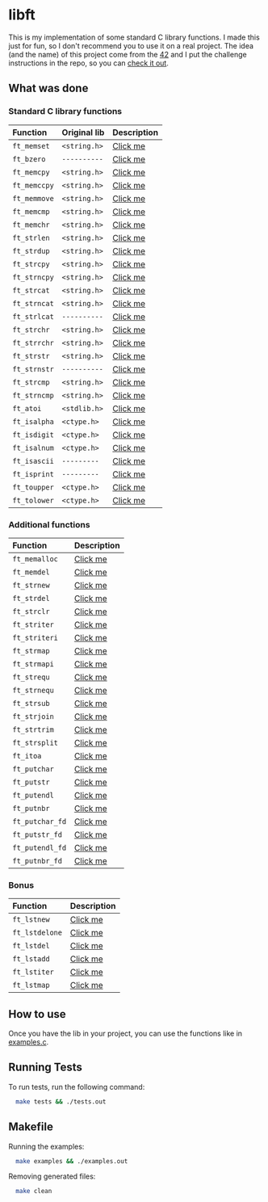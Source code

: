 
# libft

This is my implementation of some standard C library functions. I made this just
for fun, so I don't recommend you to use it on a real project. The idea (and the name)
of this project come from the [42](https://www.42.us.org/) and I put the challenge
instructions in the repo, so you can
[check it out](https://github.com/gustavothecoder/libft/blob/main/libft.en.pdf).

## What was done

### Standard C library functions

| Function     | Original lib | Description                                                             |
| :----------- | :----------- | :---------------------------------------------------------------------- |
| `ft_memset`  | `<string.h>` | [Click me](https://en.cppreference.com/w/c/string/byte/memset)          |
| `ft_bzero`   | `----------` | [Click me](https://man7.org/linux/man-pages/man3/bzero.3.html)          |
| `ft_memcpy`  | `<string.h>` | [Click me](https://en.cppreference.com/w/c/string/byte/memcpy)          |
| `ft_memccpy` | `<string.h>` | [Click me](https://en.cppreference.com/w/c/string/byte/memccpy)         |
| `ft_memmove` | `<string.h>` | [Click me](https://en.cppreference.com/w/c/string/byte/memmove)         |
| `ft_memcmp`  | `<string.h>` | [Click me](https://en.cppreference.com/w/c/string/byte/memcmp)          |
| `ft_memchr`  | `<string.h>` | [Click me](https://en.cppreference.com/w/c/string/byte/memchr)          |
| `ft_strlen`  | `<string.h>` | [Click me](https://en.cppreference.com/w/c/string/byte/strlen)          |
| `ft_strdup`  | `<string.h>` | [Click me](https://en.cppreference.com/w/c/string/byte/strdup)          |
| `ft_strcpy`  | `<string.h>` | [Click me](https://en.cppreference.com/w/c/string/byte/strcpy)          |
| `ft_strncpy` | `<string.h>` | [Click me](https://en.cppreference.com/w/c/string/byte/strncpy)         |
| `ft_strcat`  | `<string.h>` | [Click me](https://en.cppreference.com/w/c/string/byte/strcat)          |
| `ft_strncat` | `<string.h>` | [Click me](https://en.cppreference.com/w/c/string/byte/strncat)         |
| `ft_strlcat` | `----------` | [Click me](https://linux.die.net/man/3/strlcat)                         |
| `ft_strchr`  | `<string.h>` | [Click me](https://en.cppreference.com/w/c/string/byte/strchr)          |
| `ft_strrchr` | `<string.h>` | [Click me](https://en.cppreference.com/w/c/string/byte/strrchr)         |
| `ft_strstr`  | `<string.h>` | [Click me](https://en.cppreference.com/w/c/string/byte/strstr)          |
| `ft_strnstr` | `----------` | [Click me](https://www.freebsd.org/cgi/man.cgi?query=strnstr&sektion=3) |
| `ft_strcmp`  | `<string.h>` | [Click me](https://en.cppreference.com/w/c/string/byte/strcmp)          |
| `ft_strncmp` | `<string.h>` | [Click me](https://en.cppreference.com/w/c/string/byte/strncmp)         |
| `ft_atoi`    | `<stdlib.h>` | [Click me](https://en.cppreference.com/w/c/string/byte/atoi)            |
| `ft_isalpha` | `<ctype.h>`  | [Click me](https://en.cppreference.com/w/c/string/byte/isalpha)         |
| `ft_isdigit` | `<ctype.h>`  | [Click me](https://en.cppreference.com/w/c/string/byte/isdigit)         |
| `ft_isalnum` | `<ctype.h>`  | [Click me](https://en.cppreference.com/w/c/string/byte/isalnum)         |
| `ft_isascii` | `---------`  | [Click me](https://linux.die.net/man/3/isascii)                         |
| `ft_isprint` | `---------`  | [Click me](https://en.cppreference.com/w/c/string/byte/isprint)         |
| `ft_toupper` | `<ctype.h>`  | [Click me](https://en.cppreference.com/w/c/string/byte/toupper)         |
| `ft_tolower` | `<ctype.h>`  | [Click me](https://en.cppreference.com/w/c/string/byte/tolower)         |

### Additional functions

| Function      | Description                                                                 |
| :------------ | :-------------------------------------------------------------------------- |
| `ft_memalloc`  | [Click me](https://github.com/gustavothecoder/libft/blob/main/libft.en.pdf) |
| `ft_memdel`    | [Click me](https://github.com/gustavothecoder/libft/blob/main/libft.en.pdf) |
| `ft_strnew`    | [Click me](https://github.com/gustavothecoder/libft/blob/main/libft.en.pdf) |
| `ft_strdel`    | [Click me](https://github.com/gustavothecoder/libft/blob/main/libft.en.pdf) |
| `ft_strclr`    | [Click me](https://github.com/gustavothecoder/libft/blob/main/libft.en.pdf) |
| `ft_striter`   | [Click me](https://github.com/gustavothecoder/libft/blob/main/libft.en.pdf) |
| `ft_striteri`  | [Click me](https://github.com/gustavothecoder/libft/blob/main/libft.en.pdf) |
| `ft_strmap`    | [Click me](https://github.com/gustavothecoder/libft/blob/main/libft.en.pdf) |
| `ft_strmapi`   | [Click me](https://github.com/gustavothecoder/libft/blob/main/libft.en.pdf) |
| `ft_strequ`    | [Click me](https://github.com/gustavothecoder/libft/blob/main/libft.en.pdf) |
| `ft_strnequ`   | [Click me](https://github.com/gustavothecoder/libft/blob/main/libft.en.pdf) |
| `ft_strsub`    | [Click me](https://github.com/gustavothecoder/libft/blob/main/libft.en.pdf) |
| `ft_strjoin`   | [Click me](https://github.com/gustavothecoder/libft/blob/main/libft.en.pdf) |
| `ft_strtrim`   | [Click me](https://github.com/gustavothecoder/libft/blob/main/libft.en.pdf) |
| `ft_strsplit`  | [Click me](https://github.com/gustavothecoder/libft/blob/main/libft.en.pdf) |
| `ft_itoa`      | [Click me](https://github.com/gustavothecoder/libft/blob/main/libft.en.pdf) |
| `ft_putchar`   | [Click me](https://github.com/gustavothecoder/libft/blob/main/libft.en.pdf) |
| `ft_putstr`    | [Click me](https://github.com/gustavothecoder/libft/blob/main/libft.en.pdf) |
| `ft_putendl`   | [Click me](https://github.com/gustavothecoder/libft/blob/main/libft.en.pdf) |
| `ft_putnbr`    | [Click me](https://github.com/gustavothecoder/libft/blob/main/libft.en.pdf) |
| `ft_putchar_fd`| [Click me](https://github.com/gustavothecoder/libft/blob/main/libft.en.pdf) |
| `ft_putstr_fd` | [Click me](https://github.com/gustavothecoder/libft/blob/main/libft.en.pdf) |
| `ft_putendl_fd`| [Click me](https://github.com/gustavothecoder/libft/blob/main/libft.en.pdf) |
| `ft_putnbr_fd` | [Click me](https://github.com/gustavothecoder/libft/blob/main/libft.en.pdf) |

### Bonus

| Function      | Description                                                                 |
| :------------ | :-------------------------------------------------------------------------- |
| `ft_lstnew`   | [Click me](https://github.com/gustavothecoder/libft/blob/main/libft.en.pdf) |
| `ft_lstdelone`| [Click me](https://github.com/gustavothecoder/libft/blob/main/libft.en.pdf) |
| `ft_lstdel   `| [Click me](https://github.com/gustavothecoder/libft/blob/main/libft.en.pdf) |
| `ft_lstadd   `| [Click me](https://github.com/gustavothecoder/libft/blob/main/libft.en.pdf) |
| `ft_lstiter  `| [Click me](https://github.com/gustavothecoder/libft/blob/main/libft.en.pdf) |
| `ft_lstmap   `| [Click me](https://github.com/gustavothecoder/libft/blob/main/libft.en.pdf) |

## How to use

Once you have the lib in your project, you can use the functions like in
[examples.c](https://github.com/gustavothecoder/libft/blob/main/examples.c).

## Running Tests

To run tests, run the following command:

```bash
  make tests && ./tests.out
```

## Makefile

Running the examples:
```bash
  make examples && ./examples.out
```
Removing generated files:
```bash
  make clean
```
